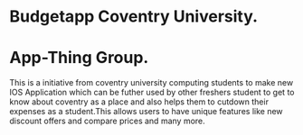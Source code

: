 # Budgetapp Coventry University.
# App-Thing Group.

This is a initiative from coventry university computing students to make new IOS Application which can be futher used by other
freshers student to get to know about coventry as a place and also helps them to cutdown their expenses as a student.This allows 
users to have unique features like new discount offers and compare prices and many more.

